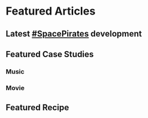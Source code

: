 # Featured Articles

<Feature article="blog/2021/1/3/The_Origins_of_Space_Pirates.md" />

## Latest [#SpacePirates](/tags/#Space-Pirates) development

<Feature article="blog/2021/1/8/The_Eternal_War_Machine.md" />

## Featured Case Studies

### Music

<Feature article="blog/2021/1/9/TESSELATE - BAYNK, Tei Shi.md" />

### Movie

<Feature article="blog/2021/1/12/Chronicle (2012).md" />

## Featured Recipe

<Feature article="blog/2021/1/19/Vietnamese_Spring_Rolls.md" />
